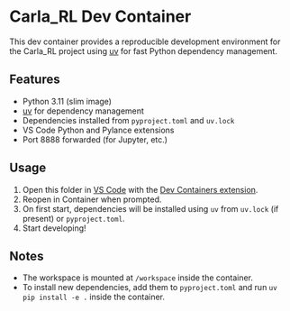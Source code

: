  # Carla_RL Dev Container

This dev container provides a reproducible development environment for the Carla_RL project using [uv](https://github.com/astral-sh/uv) for fast Python dependency management.

## Features
- Python 3.11 (slim image)
- [uv](https://github.com/astral-sh/uv) for dependency management
- Dependencies installed from `pyproject.toml` and `uv.lock`
- VS Code Python and Pylance extensions
- Port 8888 forwarded (for Jupyter, etc.)

## Usage
1. Open this folder in [VS Code](https://code.visualstudio.com/) with the [Dev Containers extension](https://marketplace.visualstudio.com/items?itemName=ms-vscode-remote.remote-containers).
2. Reopen in Container when prompted.
3. On first start, dependencies will be installed using `uv` from `uv.lock` (if present) or `pyproject.toml`.
4. Start developing!

## Notes
- The workspace is mounted at `/workspace` inside the container.
- To install new dependencies, add them to `pyproject.toml` and run `uv pip install -e .` inside the container.
